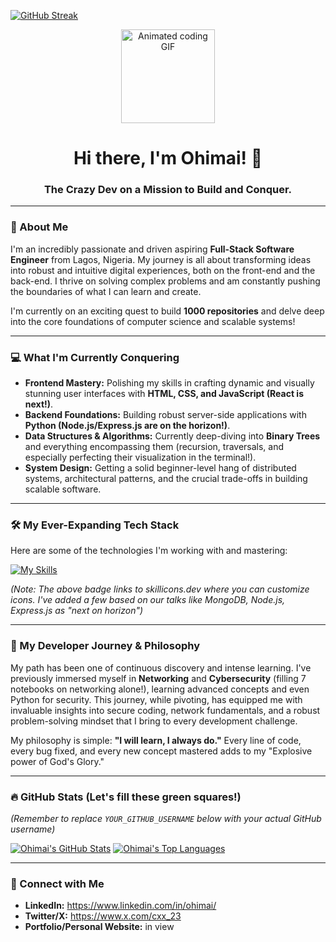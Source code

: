 [![GitHub Streak](https://streak-stats.demolab.com/?user=ohis-coder)](https://git.io/streak-stats)

<div align="center">
  <img src="https://media.giphy.com/media/LmNwrJt46vC4xI3k6W/giphy.gif" width="150" height="150" alt="Animated coding GIF" />
  <h1>Hi there, I'm Ohimai! 👋</h1>
  <p><h3>The Crazy Dev on a Mission to Build and Conquer.</h3></p>
</div>

---

### 🚀 About Me

I'm an incredibly passionate and driven aspiring **Full-Stack Software Engineer** from Lagos, Nigeria. My journey is all about transforming ideas into robust and intuitive digital experiences, both on the front-end and the back-end. I thrive on solving complex problems and am constantly pushing the boundaries of what I can learn and create.

I'm currently on an exciting quest to build **1000 repositories** and delve deep into the core foundations of computer science and scalable systems!

---

### 💻 What I'm Currently Conquering

* **Frontend Mastery:** Polishing my skills in crafting dynamic and visually stunning user interfaces with **HTML, CSS, and JavaScript (React is next!)**.
* **Backend Foundations:** Building robust server-side applications with **Python (Node.js/Express.js are on the horizon!)**.
* **Data Structures & Algorithms:** Currently deep-diving into **Binary Trees** and everything encompassing them (recursion, traversals, and especially perfecting their visualization in the terminal!).
* **System Design:** Getting a solid beginner-level hang of distributed systems, architectural patterns, and the crucial trade-offs in building scalable software.

---

### 🛠️ My Ever-Expanding Tech Stack

Here are some of the technologies I'm working with and mastering:

[![My Skills](https://skillicons.dev/icons?i=html,css,js,python,git,github,vscode,linux,figma,mongodb,nodejs,express)](https://skillicons.dev)

*(Note: The above badge links to skillicons.dev where you can customize icons. I've added a few based on our talks like MongoDB, Node.js, Express.js as "next on horizon")*

---

### 🧠 My Developer Journey & Philosophy

My path has been one of continuous discovery and intense learning. I've previously immersed myself in **Networking** and **Cybersecurity** (filling 7 notebooks on networking alone!), learning advanced concepts and even Python for security. This journey, while pivoting, has equipped me with invaluable insights into secure coding, network fundamentals, and a robust problem-solving mindset that I bring to every development challenge.

My philosophy is simple: **"I will learn, I always do."** Every line of code, every bug fixed, and every new concept mastered adds to my "Explosive power of God's Glory."

---

### 🔥 GitHub Stats (Let's fill these green squares!)

*(Remember to replace `YOUR_GITHUB_USERNAME` below with your actual GitHub username)*

[![Ohimai's GitHub Stats](https://github-readme-stats.vercel.app/api?username=ohis-coder&show_icons=true&theme=dark&include_all_commits=true&count_private=true)](https://github.com/anuraghazra/github-readme-stats)
[![Ohimai's Top Languages](https://github-readme-stats.vercel.app/api/top-langs/?username=ohis-coder&layout=compact&theme=dark)](https://github.com/anuraghazra/github-readme-stats)

---

### 🤝 Connect with Me

* **LinkedIn:** https://www.linkedin.com/in/ohimai/
* **Twitter/X:** https://www.x.com/cxx_23
* **Portfolio/Personal Website:** in view
